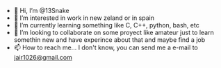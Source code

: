 - 👋 Hi, I’m @13Snake
- 👀 I’m interested in work in new zeland or in spain
- 🌱 I’m currently learning something like C, C++, python, bash, etc
- 💞️ I’m looking to collaborate on some proyect like amateur just to learn somethin new and have experince about that and maybe find a job
- 📫 How to reach me... I don't know, you can send me a e-mail to jair1026@gmail.com

<!---
13Snake/13Snake is a ✨ special ✨ repository because its `README.md` (this file) appears on your GitHub profile.
You can click the Preview link to take a look at your changes.
--->
